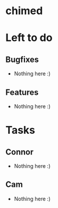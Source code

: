 chimed
======

# Left to do
## Bugfixes
- Nothing here :)

## Features
- Nothing here :)

# Tasks
## Connor
- Nothing here :)

## Cam
- Nothing here :)

